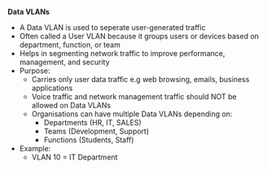 **Data VLANs**
- A Data VLAN is used to seperate user-generated traffic
- Often called a User VLAN because it groups users or devices based on department, function, or team
- Helps in segmenting network traffic to improve performance, management, and security
- Purpose:
	- Carries only user data traffic e.g web browsing, emails, business applications
	- Voice traffic and network management traffic should NOT be allowed on Data VLANs
	- Organisations can have multiple Data VLANs depending on:
		- Departments (HR, IT, SALES)
		- Teams (Development, Support)
		- Functions (Students, Staff)
- Example:
	- VLAN 10 = IT Department